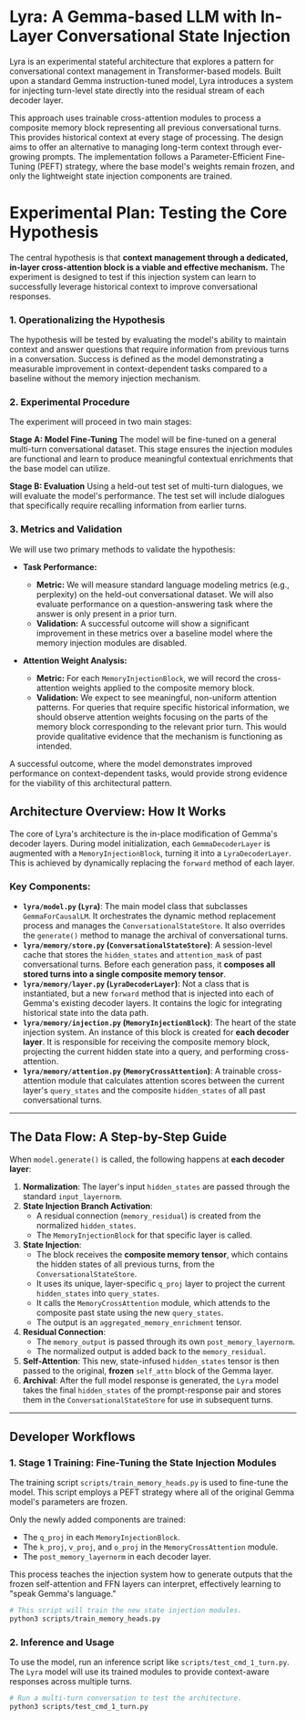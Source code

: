 # Lyra: A Gemma-based LLM with In-Layer Conversational State Injection

Lyra is an experimental stateful architecture that explores a pattern for conversational context management in Transformer-based models. Built upon a standard Gemma instruction-tuned model, Lyra introduces a system for injecting turn-level state directly into the residual stream of each decoder layer.

This approach uses trainable cross-attention modules to process a composite memory block representing all previous conversational turns. This provides historical context at every stage of processing. The design aims to offer an alternative to managing long-term context through ever-growing prompts. The implementation follows a Parameter-Efficient Fine-Tuning (PEFT) strategy, where the base model's weights remain frozen, and only the lightweight state injection components are trained.

# Experimental Plan: Testing the Core Hypothesis

The central hypothesis is that **context management through a dedicated, in-layer cross-attention block is a viable and effective mechanism.** The experiment is designed to test if this injection system can learn to successfully leverage historical context to improve conversational responses.

### 1. Operationalizing the Hypothesis

The hypothesis will be tested by evaluating the model's ability to maintain context and answer questions that require information from previous turns in a conversation. Success is defined as the model demonstrating a measurable improvement in context-dependent tasks compared to a baseline without the memory injection mechanism.

### 2. Experimental Procedure

The experiment will proceed in two main stages:

**Stage A: Model Fine-Tuning**
The model will be fine-tuned on a general multi-turn conversational dataset. This stage ensures the injection modules are functional and learn to produce meaningful contextual enrichments that the base model can utilize.

**Stage B: Evaluation**
Using a held-out test set of multi-turn dialogues, we will evaluate the model's performance. The test set will include dialogues that specifically require recalling information from earlier turns.

### 3. Metrics and Validation

We will use two primary methods to validate the hypothesis:

*   **Task Performance:**
    *   **Metric:** We will measure standard language modeling metrics (e.g., perplexity) on the held-out conversational dataset. We will also evaluate performance on a question-answering task where the answer is only present in a prior turn.
    *   **Validation:** A successful outcome will show a significant improvement in these metrics over a baseline model where the memory injection modules are disabled.

*   **Attention Weight Analysis:**
    *   **Metric:** For each `MemoryInjectionBlock`, we will record the cross-attention weights applied to the composite memory block.
    *   **Validation:** We expect to see meaningful, non-uniform attention patterns. For queries that require specific historical information, we should observe attention weights focusing on the parts of the memory block corresponding to the relevant prior turn. This would provide qualitative evidence that the mechanism is functioning as intended.

A successful outcome, where the model demonstrates improved performance on context-dependent tasks, would provide strong evidence for the viability of this architectural pattern.

## Architecture Overview: How It Works

The core of Lyra's architecture is the in-place modification of Gemma's decoder layers. During model initialization, each `GemmaDecoderLayer` is augmented with a `MemoryInjectionBlock`, turning it into a `LyraDecoderLayer`. This is achieved by dynamically replacing the `forward` method of each layer.

### Key Components:

-   **`lyra/model.py` (`Lyra`)**: The main model class that subclasses `GemmaForCausalLM`. It orchestrates the dynamic method replacement process and manages the `ConversationalStateStore`. It also overrides the `generate()` method to manage the archival of conversational turns.
-   **`lyra/memory/store.py` (`ConversationalStateStore`)**: A session-level cache that stores the `hidden_states` and `attention_mask` of past conversational turns. Before each generation pass, it **composes all stored turns into a single composite memory tensor**.
-   **`lyra/memory/layer.py` (`LyraDecoderLayer`)**: Not a class that is instantiated, but a new `forward` method that is injected into each of Gemma's existing decoder layers. It contains the logic for integrating historical state into the data path.
-   **`lyra/memory/injection.py` (`MemoryInjectionBlock`)**: The heart of the state injection system. An instance of this block is created for **each decoder layer**. It is responsible for receiving the composite memory block, projecting the current hidden state into a query, and performing cross-attention.
-   **`lyra/memory/attention.py` (`MemoryCrossAttention`)**: A trainable cross-attention module that calculates attention scores between the current layer's `query_states` and the composite `hidden_states` of all past conversational turns.

---

## The Data Flow: A Step-by-Step Guide

When `model.generate()` is called, the following happens at **each decoder layer**:

1.  **Normalization**: The layer's input `hidden_states` are passed through the standard `input_layernorm`.
2.  **State Injection Branch Activation**:
    *   A residual connection (`memory_residual`) is created from the normalized `hidden_states`.
    *   The `MemoryInjectionBlock` for that specific layer is called.
3.  **State Injection**:
    *   The block receives the **composite memory tensor**, which contains the hidden states of all previous turns, from the `ConversationalStateStore`.
    *   It uses its unique, layer-specific `q_proj` layer to project the current `hidden_states` into `query_states`.
    *   It calls the `MemoryCrossAttention` module, which attends to the composite past state using the new `query_states`.
    *   The output is an `aggregated_memory_enrichment` tensor.
4.  **Residual Connection**:
    *   The `memory_output` is passed through its own `post_memory_layernorm`.
    *   The normalized output is added back to the `memory_residual`.
5.  **Self-Attention**: This new, state-infused `hidden_states` tensor is then passed to the original, **frozen** `self_attn` block of the Gemma layer.
6.  **Archival**: After the full model response is generated, the `Lyra` model takes the final `hidden_states` of the prompt-response pair and stores them in the `ConversationalStateStore` for use in subsequent turns.

---

## Developer Workflows

### 1. Stage 1 Training: Fine-Tuning the State Injection Modules

The training script `scripts/train_memory_heads.py` is used to fine-tune the model. This script employs a PEFT strategy where all of the original Gemma model's parameters are frozen.

Only the newly added components are trained:
- The `q_proj` in each `MemoryInjectionBlock`.
- The `k_proj`, `v_proj`, and `o_proj` in the `MemoryCrossAttention` module.
- The `post_memory_layernorm` in each decoder layer.

This process teaches the injection system how to generate outputs that the frozen self-attention and FFN layers can interpret, effectively learning to "speak Gemma's language."

```bash
# This script will train the new state injection modules.
python3 scripts/train_memory_heads.py
```

### 2. Inference and Usage

To use the model, run an inference script like `scripts/test_cmd_1_turn.py`. The `Lyra` model will use its trained modules to provide context-aware responses across multiple turns.

```bash
# Run a multi-turn conversation to test the architecture.
python3 scripts/test_cmd_1_turn.py
```